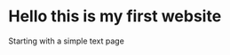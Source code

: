 <!DOCTYPE html>
<html>
<head><title>
<title>N00d Site</title>
<link rel="systlesheet" href="styles.css">
</head>
<body>
	

<h1>Hello this is my first website</h1>
<p>Starting with a simple text page</p>



</body>	
</html>